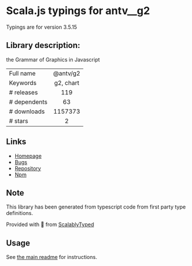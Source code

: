 
# Scala.js typings for antv__g2

Typings are for version 3.5.15

## Library description:
the Grammar of Graphics in Javascript

|                    |                 |
| ------------------ | :-------------: |
| Full name          | @antv/g2 |
| Keywords           | g2, chart |
| # releases         | 119 |
| # dependents       | 63 |
| # downloads        | 1157373 |
| # stars            | 2 |

## Links
- [Homepage](https://github.com/antvis/g2)
- [Bugs](https://github.com/antvis/g2/issues)
- [Repository](https://github.com/antvis/g2)
- [Npm](https://www.npmjs.com/package/%40antv%2Fg2)
    


## Note
This library has been generated from typescript code from first party type definitions.

Provided with :purple_heart: from [ScalablyTyped](https://github.com/oyvindberg/ScalablyTyped)

## Usage
See [the main readme](../../readme.md) for instructions.



